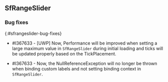 ## SfRangeSlider

### Bug fixes
{:#sfrangeslider-bug-fixes}

* \#I367633 - [UWP] Now, Performance will be improved when setting a large maximum value in `SfRangeSlider` during initial loading and ticks will be updated properly based on the TickPlacement.

* \#I367633 - Now, the NullReferenceException will no longer be thrown when binding custom labels and not setting binding context in `SfRangeSlider`.